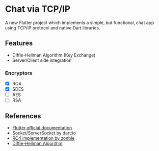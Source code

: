 # Chat via TCP/IP

A new Flutter project which implements a simple, but functional, chat app using TCP/IP protocol and native Dart libraries.

## Features
  - Diffie-Hellman Algorithm (Key Exchange)
  - Server/Client side integration

### Encryptors
  - [X] RC4
  - [X] SDES
  - [ ] AES 
  - [ ] RSA

## References
- [Flutter official documentation](https://flutter.dev/docs)
- [Socket/ServerSocket by dart:io](https://api.dart.dev/be/180361/dart-io/Socket-class.html)
- [RC4 implementation by zonble](https://github.com/zonble/simple_rc4_dart)
- [Diffie-Hellman Algorithm](https://www.geeksforgeeks.org/implementation-diffie-hellman-algorithm/)
